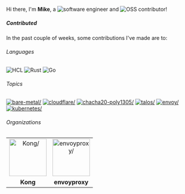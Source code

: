 Hi there, I'm **Mike**, a ![software engineer](https://img.shields.io/static/v1?style=flat-square&label=&message=software%20engineer&color=navy) and ![OSS contributor](https://img.shields.io/static/v1?style=flat-square&label=&message=OSS%20contributor&color=navy)!

##### Contributed

In the past couple of weeks, some contributions I've made are to:

###### Languages

![HCL](https://img.shields.io/static/v1?logo=HCL&logoColor=%23fff&style=flat-square&label=&message=HCL&color=%23844FBA) ![Rust](https://img.shields.io/static/v1?logo=Rust&logoColor=%23333&style=flat-square&label=&message=Rust&color=%23dea584) ![Go](https://img.shields.io/static/v1?logo=Go&logoColor=%23fff&style=flat-square&label=&message=Go&color=%2300ADD8)

###### Topics

<a href="https://github.com/topics/bare-metal"><img src="https://img.shields.io/static/v1?style=flat-square&label=&message=bare-metal&color=blue" alt=bare-metal/></a> <a href="https://github.com/topics/cloudflare"><img src="https://img.shields.io/static/v1?style=flat-square&label=&message=cloudflare&color=blue" alt=cloudflare/></a> <a href="https://github.com/topics/chacha20-poly1305"><img src="https://img.shields.io/static/v1?style=flat-square&label=&message=chacha20-poly1305&color=blue" alt=chacha20-poly1305/></a> <a href="https://github.com/topics/talos"><img src="https://img.shields.io/static/v1?style=flat-square&label=&message=talos&color=blue" alt=talos/></a> <a href="https://github.com/topics/envoy"><img src="https://img.shields.io/static/v1?style=flat-square&label=&message=envoy&color=blue" alt=envoy/></a> <a href="https://github.com/topics/kubernetes"><img src="https://img.shields.io/static/v1?style=flat-square&label=&message=kubernetes&color=blue" alt=kubernetes/></a>

###### Organizations


<table>
  <tbody>
    <tr>
    <td align="center"><a href="https://github.com/Kong"><img width="100" src="https://avatars.githubusercontent.com/u/962416?v=4" alt=Kong/></a></td>
<td align="center"><a href="https://github.com/envoyproxy"><img width="100" src="https://avatars.githubusercontent.com/u/30125649?v=4" alt=envoyproxy/></a></td>
    </tr>
    <tr>
    <td align="center"><strong>Kong</strong></td>
<td align="center"><strong>envoyproxy</strong></td>
    </tr>
  </tbody>
</table>

